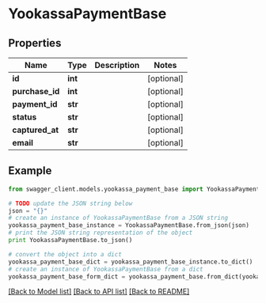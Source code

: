 # YookassaPaymentBase


## Properties

Name | Type | Description | Notes
------------ | ------------- | ------------- | -------------
**id** | **int** |  | [optional] 
**purchase_id** | **int** |  | [optional] 
**payment_id** | **str** |  | [optional] 
**status** | **str** |  | [optional] 
**captured_at** | **str** |  | [optional] 
**email** | **str** |  | [optional] 

## Example

```python
from swagger_client.models.yookassa_payment_base import YookassaPaymentBase

# TODO update the JSON string below
json = "{}"
# create an instance of YookassaPaymentBase from a JSON string
yookassa_payment_base_instance = YookassaPaymentBase.from_json(json)
# print the JSON string representation of the object
print YookassaPaymentBase.to_json()

# convert the object into a dict
yookassa_payment_base_dict = yookassa_payment_base_instance.to_dict()
# create an instance of YookassaPaymentBase from a dict
yookassa_payment_base_form_dict = yookassa_payment_base.from_dict(yookassa_payment_base_dict)
```
[[Back to Model list]](../README.md#documentation-for-models) [[Back to API list]](../README.md#documentation-for-api-endpoints) [[Back to README]](../README.md)
